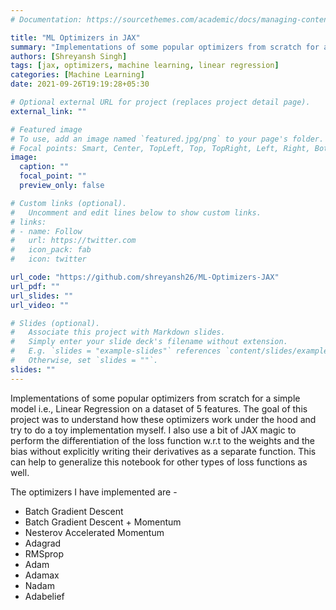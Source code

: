 ```yaml
---
# Documentation: https://sourcethemes.com/academic/docs/managing-content/

title: "ML Optimizers in JAX"
summary: "Implementations of some popular optimizers from scratch for a simple model i.e., Linear Regression on a dataset of 5 features. The goal of this project was to understand how these optimizers work under the hood and try to do a toy implementation myself. I also use a bit of JAX magic to perform the differentiation of the loss function w.r.t to the weights and the bias without explicitly writing their derivatives as a separate function. This can help to generalize this notebook for other types of loss functions as well."
authors: [Shreyansh Singh]
tags: [jax, optimizers, machine learning, linear regression]
categories: [Machine Learning]
date: 2021-09-26T19:19:28+05:30

# Optional external URL for project (replaces project detail page).
external_link: ""

# Featured image
# To use, add an image named `featured.jpg/png` to your page's folder.
# Focal points: Smart, Center, TopLeft, Top, TopRight, Left, Right, BottomLeft, Bottom, BottomRight.
image:
  caption: ""
  focal_point: ""
  preview_only: false

# Custom links (optional).
#   Uncomment and edit lines below to show custom links.
# links:
# - name: Follow
#   url: https://twitter.com
#   icon_pack: fab
#   icon: twitter

url_code: "https://github.com/shreyansh26/ML-Optimizers-JAX"
url_pdf: ""
url_slides: ""
url_video: ""

# Slides (optional).
#   Associate this project with Markdown slides.
#   Simply enter your slide deck's filename without extension.
#   E.g. `slides = "example-slides"` references `content/slides/example-slides.md`.
#   Otherwise, set `slides = ""`.
slides: ""
---
```


Implementations of some popular optimizers from scratch for a simple model i.e., Linear Regression on a dataset of 5 features. The goal of this project was to understand how these optimizers work under the hood and try to do a toy implementation myself. I also use a bit of JAX magic to perform the differentiation of the loss function w.r.t to the weights and the bias without explicitly writing their derivatives as a separate function. This can help to generalize this notebook for other types of loss functions as well.

The optimizers I have implemented are -

* Batch Gradient Descent
* Batch Gradient Descent + Momentum
* Nesterov Accelerated Momentum
* Adagrad
* RMSprop
* Adam
* Adamax
* Nadam
* Adabelief